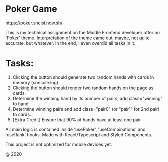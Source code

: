 # Poker Game
https://poker.snelsi.now.sh/

This is my technical assignment on the Middle Frontend developer offer on 'Poker' theme. Interpretation of the theme came out, maybe, not quite accurate, but whatever. In the end, I even overdid all tasks in it.

# Tasks:

1. Clicking the button should generate two random hands with cards in memory (console.log).
2. Clicking the button should render two random hands on the page as cards.
3. Determine the winning hand by its number of pairs, add class="winning" to hand.
4. Determine winning pairs and add class="pair0" (or "pair1" for 2nd pair) to cards.
5. [Extra Credit] Ensure that 90% of hands have at least one pair

All main logic is contained inside 'usePoker', 'useCombinations' and 'useRank' hooks.
Made with React/Typescript and Styled Components.

This project is not optimized for mobile devices yet.

@ 2020
